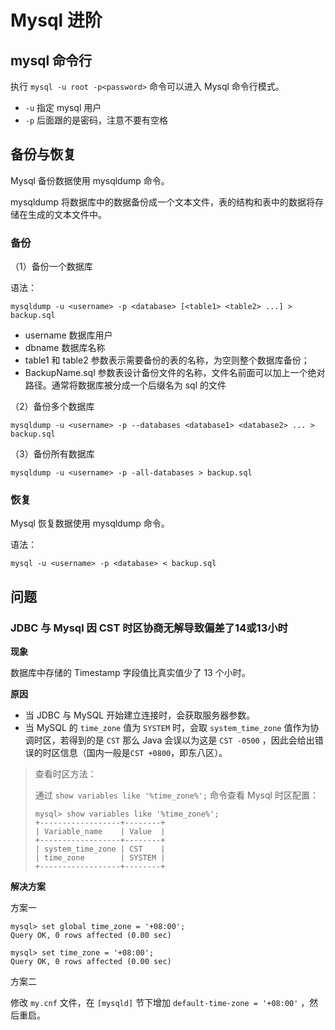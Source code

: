 # Mysql 进阶

## mysql 命令行

执行 `mysql -u root -p<password>` 命令可以进入 Mysql 命令行模式。

- `-u` 指定 mysql 用户
- `-p` 后面跟的是密码，注意不要有空格

## 备份与恢复

Mysql 备份数据使用 mysqldump 命令。

mysqldump 将数据库中的数据备份成一个文本文件，表的结构和表中的数据将存储在生成的文本文件中。

### 备份

（1）备份一个数据库

语法：

```
mysqldump -u <username> -p <database> [<table1> <table2> ...] > backup.sql
```

- username 数据库用户
- dbname 数据库名称
- table1 和 table2 参数表示需要备份的表的名称，为空则整个数据库备份；
- BackupName.sql 参数表设计备份文件的名称，文件名前面可以加上一个绝对路径。通常将数据库被分成一个后缀名为 sql 的文件

（2）备份多个数据库

```
mysqldump -u <username> -p --databases <database1> <database2> ... > backup.sql
```

（3）备份所有数据库

```
mysqldump -u <username> -p -all-databases > backup.sql
```

### 恢复

Mysql 恢复数据使用 mysqldump 命令。

语法：

```
mysql -u <username> -p <database> < backup.sql
```

## 问题

### JDBC 与 Mysql 因 CST 时区协商无解导致偏差了14或13小时

**现象**

数据库中存储的 Timestamp 字段值比真实值少了 13 个小时。

**原因**

- 当 JDBC 与 MySQL 开始建立连接时，会获取服务器参数。
- 当 MySQL 的 `time_zone` 值为 `SYSTEM` 时，会取 `system_time_zone` 值作为协调时区，若得到的是 `CST` 那么 Java 会误以为这是 `CST -0500` ，因此会给出错误的时区信息（国内一般是`CST +0800`，即东八区）。

> 查看时区方法：
>
> 通过 `show variables like '%time_zone%';` 命令查看  Mysql 时区配置：
>
> ```
> mysql> show variables like '%time_zone%';
> +------------------+--------+
> | Variable_name    | Value  |
> +------------------+--------+
> | system_time_zone | CST    |
> | time_zone        | SYSTEM |
> +------------------+--------+
> ```

**解决方案**

方案一

```
mysql> set global time_zone = '+08:00';
Query OK, 0 rows affected (0.00 sec)

mysql> set time_zone = '+08:00';
Query OK, 0 rows affected (0.00 sec)
```

方案二

修改 `my.cnf` 文件，在 `[mysqld]` 节下增加 `default-time-zone = '+08:00'` ，然后重启。
